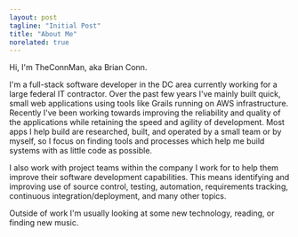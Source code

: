 ```yaml
---
layout: post
tagline: "Initial Post"
title: "About Me"
norelated: true
---
```


Hi, I'm TheConnMan, aka Brian Conn.

I'm a full-stack software developer in the DC area currently working for a large federal IT contractor. Over the past few years I've mainly built quick, small web applications using tools like Grails running on AWS infrastructure. Recently I've been working towards improving the reliability and quality of the applications while retaining the speed and agility of development. Most apps I help build are researched, built, and operated by a small team or by myself, so I focus on finding tools and processes which help me build systems with as little code as possible.

I also work with project teams within the company I work for to help them improve their software development capabilities. This means identifying and improving use of source control, testing, automation, requirements tracking, continuous integration/deployment, and many other topics.

Outside of work I'm usually looking at some new technology, reading, or finding new music.
